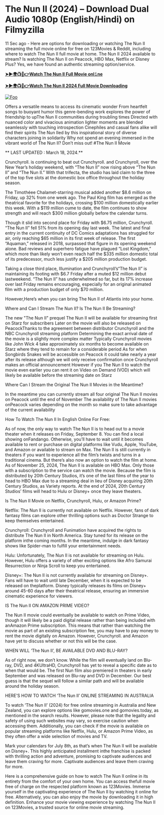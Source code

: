 # The Nun II (2024) – Download Dual Audio 1080p (English/Hindi) on Filmyzilla

11 Sec ago - Here are options for downloading or watching The Nun II streaming the full movie online for free on 123Movies & Reddit, including where to watch The Nun II full movie at home. The Nun II 2024 available to stream? Is watching The Nun II on Peacock, HBO Max, Netflix or Disney Plus? Yes, we have found an authentic streaming option/service.


[**➤►🌍📺📱👉Watch The Nun II Full Movie onl𝚒ne**](https://bit.ly/Most-popular-Movies)

[**➤►🌍📺📱👉Watch The Nun II 2024 Full Movie Downloading**](https://bit.ly/Most-popular-Movies)

[![Foo](https://static.wixstatic.com/media/b249f9_adac8f70fb3f45b88691696c77de18f3~mv2.gif)](https://bit.ly/Most-popular-Movies)


Offers a versatile means to access its cinematic wonder From heartfelt songs to buoyant humor this genre-bending work explores the power of friendship to upThe Nun II communities during troubling times Directed with nuanced color and vivacious animation lighter moments are blended seamlessly with touching introspection Cinephiles and casual fans alike will find their spirits The Nun IIed by this inspirational story of diverse characters joining in solidarity Why not spend an evening immersed in the vibrant world of The Nun II? Don’t miss out! #The Nun II Movie

** LAST UPDATED : March 18, 2024.**

Crunchyroll. is continuing to beat out Crunchyroll. and Crunchyroll, over the New Year’s holiday weekend, with “The Nun II” now rising above “The Nun II” and “The Nun II.” With that trifecta, the studio has laid claim to the three of the top five slots at the domestic box office throughout the holiday season.

The Timothéee Chalamet-starring musical added another $8.6 million on Friday, up 32% from one week ago. The Paul King film has emerged as the theatrical favorite for the holidays, crossing $100 million domestically earlier this week. With a $119 million cume to date, the film continues to show strength and will reach $300 million globally before the calendar turns.

Though it slid into second place for Friday with $6.75 million, Crunchyroll. “The Nun II” fell 51% from its opening day last week. The latest and final entry in the current continuity of DC Comics adaptations has struggled for air, only reaching $65 million in its first week of release. The first “Aquaman,” released in 2018, surpassed that figure in its opening weekend alone. Bad reviews and superhero fatigue have plagued “Lost Kingdom,” which more than likely won’t even reach half the $335 million domestic total of its predecessor, much less justify a $205 million production budget.

Taking a close third place, Illumination and Crunchyroll’s“The Nun II” is maintaining its footing with $6.7 Friday after a muted $12 million debut lastweekend. “The Nun II” has underwhelmed so far, but its 17% increase over last Friday remains encouraging, especially for an original animated film with a production budget of only $70 million.

However,Here’s when you can bring The Nun II of Atlantis into your home.

Where and Can I Stream The Nun II? Is The Nun II Be Streaming?

The new "The Nun II" prequel The Nun II will be available for streaming first on Starz for subscribers Later on the movie will also be released on PeacockThanks to the agreement between distributor Crunchyroll and the NBC Crunchyroll streaming platform Determining the exact arrival date of the movie is a slightly more complex matter Typically Crunchyroll movies like John Wick 4 take approximately six months to become available on Starz where they tend to remain for a considerable period As for when Songbirds Snakes will be accessible on Peacock it could take nearly a year after its release although we will only receive confirmation once Crunchyroll makes an official announcement However if you The Nun II to watch the movie even earlier you can rent it on Video on Demand (VOD) which will likely be available before the streaming date on Starz

Where Can I Stream the Original The Nun II Movies in the Meantime?

In the meantime you can currently stream all four original The Nun II movies on Peacock until the end of November The availability of The Nun II movies onPeacock varies depending on the month so make sure to take advantage of the current availability

How To Watch The Nun II In English Online For Free:

As of now, the only way to watch The Nun II is to head out to a movie theater when it releases on Friday, September 8. You can find a local showing onFandango. Otherwise, you’ll have to wait until it becomes available to rent or purchase on digital platforms like Vudu, Apple, YouTube, and Amazon or available to stream on Max. The Nun II is still currently in theaters if you want to experience all the film’s twists and turns in a traditional cinema. But there’s also now an option to watch the film at home. As of November 25, 2024, The Nun II is available on HBO Max. Only those with a subscription to the service can watch the movie. Because the film is distributed by 20th Century Studios, it’s one of the last films of the year to head to HBO Max due to a streaming deal in lieu of Disney acquiring 20th Century Studios, as Variety reports. At the end of 2024, 20th Century Studios’ films will head to Hulu or Disney+ once they leave theaters.

Is The Nun II Movie on Netflix, Crunchyroll, Hulu, or Amazon Prime?

Netflix: The Nun II is currently not available on Netflix. However, fans of dark fantasy films can explore other thrilling options such as Doctor Strange to keep themselves entertained.

Crunchyroll: Crunchyroll and Funimation have acquired the rights to distribute The Nun II in North America. Stay tuned for its release on the platform inthe coming months. In the meantime, indulge in dark fantasy shows like Spider-man to fulfill your entertainment needs.

Hulu: Unfortunately, The Nun II is not available for streaming on Hulu. However, Hulu offers a variety of other exciting options like Afro Samurai Resurrection or Ninja Scroll to keep you entertained.

Disney+: The Nun II is not currently available for streaming on Disney+. Fans will have to wait until late December, when it is expected to be released on theplatform. Disney typically releases its films on Disney+ around 45-60 days after their theatrical release, ensuring an immersive cinematic experience for viewers.

IS The Nun II ON AMAZON PRIME VIDEO?

The Nun II movie could eventually be available to watch on Prime Video, though it will likely be a paid digital release rather than being included with anAmazon Prime subscription. This means that rather than watching the movie as part of an existing subscription fee, you may have to pay money to rent the movie digitally on Amazon. However, Crunchyroll. and Amazon have yet to discuss whether or not this will be the case.

WHEN WILL ‘The Nun II’, BE AVAILABLE DVD AND BLU-RAY?

As of right now, we don’t know. While the film will eventually land on Blu-ray, DVD, and 4KUltraHD, Crunchyroll has yet to reveal a specific date as to when that would be. The first Nun film also premiered in theaters in early September and was released on Blu-ray and DVD in December. Our best guess is that the sequel will follow a similar path and will be available around the holiday season.

HERE’S HOW TO WATCH ‘The Nun II’ ONLINE STREAMING IN AUSTRALIA

To watch ‘The Nun II’ (2024) for free online streaming in Australia and New Zealand, you can explore options like gomovies.one and gomovies.today, as mentioned in the search results. However, please note that the legality and safety of using such websites may vary, so exercise caution when accessing them. Additionally, you can check if the movie is available on popular streaming platforms like Netflix, Hulu, or Amazon Prime Video, as they often offer a wide selection of movies and TV.

Mark your calendars for July 8th, as that’s when The Nun II will be available on Disney+. This highly anticipated installment inthe franchise is packed with thrilling action and adventure, promising to captivate audiences and leave them craving for more. Captivate audiences and leave them craving for more.

Here is a comprehensive guide on how to watch The Nun II online in its entirety from the comfort of your own home. You can access thefull movie free of charge on the respected platform known as 123Movies. Immerse yourself in the captivating experience of The Nun II by watching it online for free. Alternatively, you can also enjoy the movie by downloading it in high definition. Enhance your movie viewing experience by watching The Nun II on 123Movies, a trusted source for online movie streaming.
